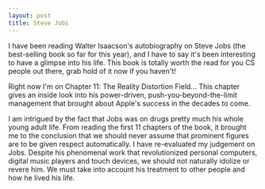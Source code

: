 ```yaml
---
layout: post
title: Steve Jobs
---
```


I have been reading Walter Isaacson's autobiography on Steve Jobs (the best-selling book so far for this year), and I have to say it's been interesting to have a glimpse into his life. This book is totally worth the read for you CS people out there, grab hold of it now if you haven't!

Right now I'm on Chapter 11: The Reality Distortion Field... This chapter gives an inside look into his power-driven, push-you-beyond-the-limit management that brought about Apple's success in the decades to come.

I am intrigued by the fact that Jobs was on drugs pretty much his whole young adult life. From reading the first 11 chapters of the book, it brought me to the conclusion that we should never assume that prominent figures are to be given respect automatically. I have re-evaluated my judgement on Jobs. Despite his phenomenal work that revolutionized personal computers, digital music players and touch devices, we should not naturally idolize or revere him. We must take into account his treatment to other people and how he lived his life.